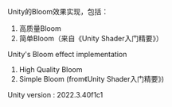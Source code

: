Unity的Bloom效果实现，包括：
1) 高质量Bloom
2) 简单Bloom（来自《Unity Shader入门精要》）

Unity's Bloom effect implementation
1) High Quality Bloom
2) Simple Bloom (from《Unity Shader入门精要》)

Unity version : 2022.3.40f1c1
